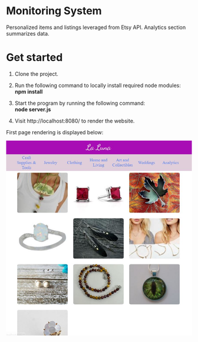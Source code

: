 # Monitoring System
Personalized items and listings leveraged from Etsy API. Analytics section summarizes data. 

# Get started
1. Clone the project.

2. Run the following command to locally install required node modules: <br>
   **npm install**
   
3. Start the program by running the following command:<br>
   **node server.js**
  
4. Visit http://localhost:8080/ to render the website. 


First page rendering is displayed below:

![La Luna - Welcome Page](screenshot.JPG)
